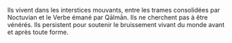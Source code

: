 Ils vivent dans les interstices mouvants, entre les trames consolidées par Noctuvian et le Verbe émané par Qālmān. Ils ne cherchent pas à être vénérés. Ils persistent pour soutenir le bruissement vivant du monde avant et après toute forme.
